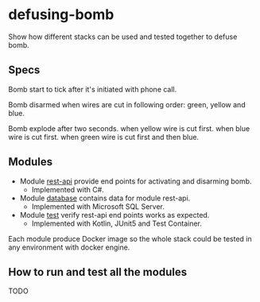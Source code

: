 # defusing-bomb

Show how different stacks can be used and tested together to defuse bomb.

## Specs

Bomb start to tick after it's initiated with phone call.

Bomb disarmed when wires are cut in following order: green, yellow and blue.

Bomb explode
    after two seconds.
    when yellow wire is cut first.
    when blue wire is cut first.
    when green wire is cut first and then blue.

## Modules

- Module [rest-api](rest-api/README.md)  provide end points for activating and disarming bomb. 
    - Implemented with C#.
- Module [database](database/README.md)  contains data for module rest-api.
    - Implemented with Microsoft SQL Server.
- Module [test](test/README.md) verify rest-api end points works as expected. 
    - Implemented with Kotlin, JUnit5 and Test Container.

Each module produce Docker image so the whole stack could be tested in any environment with docker engine.

## How to run and test all the modules

TODO